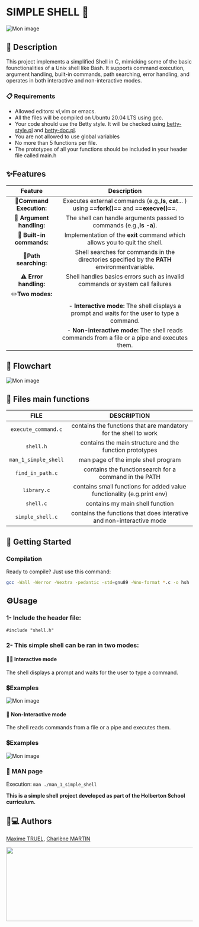 # SIMPLE SHELL 🐧 
![Mon image](https://imgur.com/9kvWCsB.gif)

## 📄 Description

This project implements a simplified Shell in C, mimicking some of the basic founctionalities of a Unix shell like Bash. It supports command execution, argument handling, built-in commands, path searching, error handling, and operates in both interactive and non-interactive modes.

### 📋 Requirements


* Allowed editors: vi,vim or emacs.
* All the files will be compiled on Ubuntu 20.04 LTS using gcc.
* Your code should use the Betty style. It will be checked using [betty-style.pl](https://github.com/hs-hq/Betty/blob/main/betty-style.pl) and [betty-doc.pl](https://github.com/hs-hq/Betty/blob/main/betty-doc.pl).
* You are not allowed to use global variables
* No more than 5 functions per file.
* The prototypes of all your functions should be included in your header file called main.h


## ✨Features

| Feature | Description |
| :--------------------: | :--------------------------: |
  |🔨**Command Execution:** |Executes external commands   (e.g.,**ls**, **cat**... ) using **==fork()==** and **==execve()==**.|                                                          
 |🧩 **Argument handling:** |The shell can handle arguments passed to commands (e.g.,**ls -a**).|
  |🤖 **Built-in commands:** |Implementation of the **exit** command which allows you to quit the shell.|
|🧭**Path searching:** |Shell searches for commands in the directories specified by the **PATH** environmentvariable.|
|⚠️ **Error handling:** |Shell handles basics errors such as invalid commands or system call failures|
 |✏️**Two modes:**  |
|| - **Interactive mode:** The shell displays a prompt and waits for the user to type a command.|
||- **Non-interactive mode:** The shell reads commands from a file or a pipe and executes them.|


## 🤔 Flowchart

![Mon image](https://imgur.com/JIRFPRK.png)
## 📂 Files main functions

| FILE  |DESCRIPTION|
| :--------------------: | :--------------------------: |
|`execute_command.c` |contains the functions that are mandatory for the shell to work|
|`shell.h` |contains the main structure and the function prototypes|
|`man_1_simple_shell` |man page of the imple shell program|
|`find_in_path.c`  |contains the functionsearch for a command in the PATH |
|`library.c`   |contains small functions for added value functionality (e.g.print env)|
|`shell.c`|contains my main shell function|
|`simple_shell.c`| contains the functions that does interative and non-interactive mode|
                                                                        
 ## 🚀 Getting Started


### Compilation

Ready to compile? Just use this command:

```bash
gcc -Wall -Werror -Wextra -pedantic -std=gnu89 -Wno-format *.c -o hsh
```

## ⚙️Usage

### 1- Include the header file:

```
#include "shell.h"
```
### 2- This simple shell can be ran in two modes:

#### 👨‍💻 ️Interactive mode

The shell displays a prompt and waits for the user to type a command.

### 💲Examples


![Mon image](https://imgur.com/TS855eT.png) 

#### 📜 Non-Interactive mode

The shell reads commands from a file or a pipe and executes them.
### 💲Examples

![Mon image](https://imgur.com/gvq8Uxs.png) 

### 📖 MAN page

Execution: `man ./man_1_simple_shell`


**This is a simple shell project developed as part of the Holberton School curriculum.**


## 🧑💻 Authors

[Maxime TRUEL](https://github.com/MaKSiiMe),
[Charlène MARTIN](https://github.com/Knarta)

<p align="center">
<img src="https://ml.globenewswire.com/Resource/Download/a08e6c28-55be-44c8-8461-03544f094b38" width="800" height="200">
</p>
